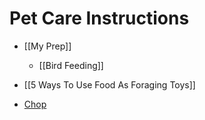# Pet Care Instructions

- [[My Prep]]
	- [[Bird Feeding]]
- [[5 Ways To Use Food As Foraging Toys]]

- [Chop](Pets/chop.md)